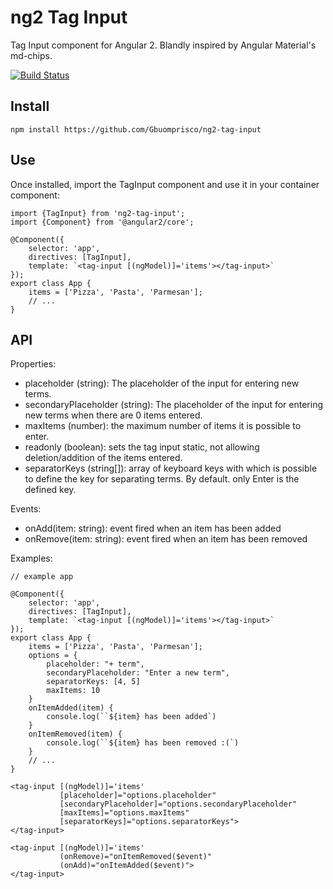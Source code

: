 # ng2 Tag Input
Tag Input component for Angular 2. Blandly inspired by Angular Material's md-chips.

[![Build Status](https://travis-ci.org/Gbuomprisco/ng2-tag-input.svg?branch=develop)](https://travis-ci.org/Gbuomprisco/ng2-tag-input)

## Install

    npm install https://github.com/Gbuomprisco/ng2-tag-input

## Use

Once installed, import the TagInput component and use it in your container component:

    import {TagInput} from 'ng2-tag-input';
    import {Component} from '@angular2/core';

    @Component({
        selector: 'app',
        directives: [TagInput],
        template: `<tag-input [(ngModel)]='items'></tag-input>`
    });
    export class App {
        items = ['Pizza', 'Pasta', 'Parmesan'];
        // ...
    }

## API

Properties:
- placeholder (string): The placeholder of the input for entering new terms.
- secondaryPlaceholder (string): The placeholder of the input for entering new terms when there are 0 items entered.
- maxItems (number): the maximum number of items it is possible to enter.
- readonly (boolean): sets the tag input static, not allowing deletion/addition of the items entered.
- separatorKeys (string[]): array of keyboard keys with which is possible to define the key for separating terms. By default. only Enter is the defined key.

Events:
- onAdd(item: string): event fired when an item has been added
- onRemove(item: string): event fired when an item has been removed

Examples:

    // example app

    @Component({
        selector: 'app',
        directives: [TagInput],
        template: `<tag-input [(ngModel)]='items'></tag-input>`
    });
    export class App {
        items = ['Pizza', 'Pasta', 'Parmesan'];
        options = {
            placeholder: "+ term",
            secondaryPlaceholder: "Enter a new term",
            separatorKeys: [4, 5]
            maxItems: 10
        }
        onItemAdded(item) {
            console.log(``${item} has been added`)
        }
        onItemRemoved(item) {
            console.log(``${item} has been removed :(`)
        }
        // ...
    }

    <tag-input [(ngModel)]='items'
               [placeholder]="options.placeholder"
               [secondaryPlaceholder]="options.secondaryPlaceholder"
               [maxItems]="options.maxItems"
               [separatorKeys]="options.separatorKeys">
    </tag-input>

    <tag-input [(ngModel)]='items'
               (onRemove)="onItemRemoved($event)"
               (onAdd)="onItemAdded($event)">
    </tag-input>

